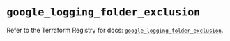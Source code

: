 # `google_logging_folder_exclusion`

Refer to the Terraform Registry for docs: [`google_logging_folder_exclusion`](https://registry.terraform.io/providers/hashicorp/google/4.85.0/docs/resources/logging_folder_exclusion).
